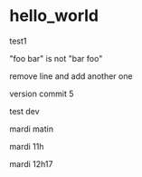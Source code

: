 # hello_world

test1

"foo bar" is not "bar foo"


remove line and add another one 





version commit 5


test dev


mardi matin

mardi 11h

mardi 12h17
